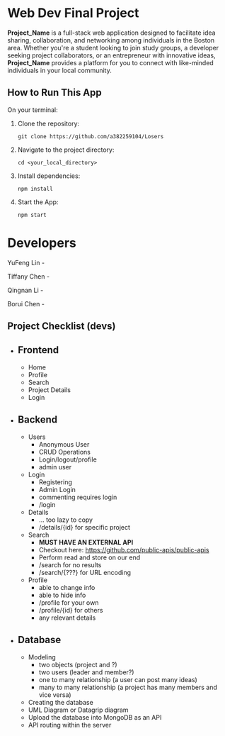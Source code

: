 # Web Dev Final Project

**Project_Name** is a full-stack web application designed to facilitate idea sharing, collaboration, and networking among individuals in the Boston area. Whether you're a student looking to join study groups, a developer seeking project collaborators, or an entrepreneur with innovative ideas, **Project_Name** provides a platform for you to connect with like-minded individuals in your local community.

## How to Run This App 

On your terminal:
1. Clone the repository:

    `git clone https://github.com/a382259104/Losers`

2. Navigate to the project directory:

    `cd <your_local_directory>`

3. Install dependencies:

    `npm install`

4. Start the App:

    `npm start`

# Developers
YuFeng Lin - 

Tiffany Chen - 

Qingnan Li - 

Borui Chen - 

## Project Checklist (devs)

- ## Frontend
    - Home 
    - Profile
    - Search
    - Project Details
    - Login
- ## Backend
    - Users
        - Anonymous User
        - CRUD Operations
        - Login/logout/profile
        - admin user
    - Login 
        - Registering
        - Admin Login
        - commenting requires login
        - /login
    - Details 
        - ... too lazy to copy
        - /details/{id} for specific project
    - Search
        - **MUST HAVE AN EXTERNAL API**
        - Checkout here: https://github.com/public-apis/public-apis
        - Perform read and store on our end
        - /search for no results
        - /search/{???} for URL encoding
    - Profile
        - able to change info
        - able to hide info
        - /profile for your own
        - /profile/{id} for others 
        - any relevant details
- ## Database
    - Modeling
        - two objects (project and ?)
        - two users (leader and member?)
        - one to many relationship (a user can post many ideas)
        - many to many relationship (a project has many members and vice versa)
    - Creating the database
    - UML Diagram or Datagrip diagram
    - Upload the database into MongoDB as an API
    - API routing within the server